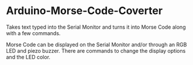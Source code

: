 # Arduino-Morse-Code-Coverter
Takes text typed into the Serial Monitor and turns it into Morse Code along with a few commands.

Morse Code can be displayed on the Serial Monitor and/or through an RGB LED and piezo buzzer. 
There are commands to change the display options and the LED color. 
